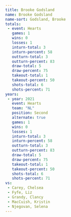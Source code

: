```yaml
---
title: Brooke Godsland
name: Brooke Godsland
name-sort: Godsland, Brooke
totals:
 - event: Hearts
   games: 1
   wins: 0
   losses: 1
   inturn-total: 3
   inturn-percent: 58
   outturn-total: 3
   outturn-percent: 83
   draw-total: 5
   draw-percent: 75
   takeout-total: 1
   takeout-percent: 50
   shots-total: 6
   shots-percent: 71
years:
 - year: 2021
   event: Hearts
   team: "NL"
   position: Second
   alternate: true
   games: 1
   wins: 0
   losses: 1
   inturn-total: 3
   inturn-percent: 58
   outturn-total: 3
   outturn-percent: 83
   draw-total: 5
   draw-percent: 75
   takeout-total: 1
   takeout-percent: 50
   shots-total: 6
   shots-percent: 71
vs:
 - Carey, Chelsea
 - Fyfe, Liz
 - Grandy, Clancy
 - MacCuish, Kristin
 - Njegovan, Selena
---
```

